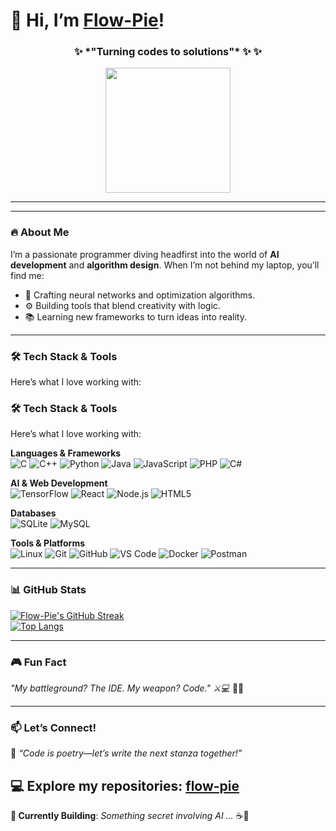 # 👋 Hi, I’m [Flow-Pie](https://github.com/flow-pie/)!  

<div align="center">
  <h3>✨ *"Turning codes to solutions"* ✨ ✨</h3>
  <img src="https://media.giphy.com/media/ZVik7pBtu9dNS/giphy.gif" width="200">
</div>

---

---

### 🔥 **About Me**  
I’m a passionate programmer diving headfirst into the world of **AI development** and **algorithm design**. When I’m not behind my laptop, you’ll find me:  
- 🧠 Crafting neural networks and optimization algorithms.  
- ⚙️ Building tools that blend creativity with logic.  
- 📚 Learning new frameworks to turn ideas into reality.  

---

### 🛠️ **Tech Stack & Tools**  
Here’s what I love working with:  

### 🛠️ **Tech Stack & Tools**  
Here’s what I love working with:  

**Languages & Frameworks**  
![C](https://img.shields.io/badge/C-00599C?style=for-the-badge&logo=c&logoColor=white)
![C++](https://img.shields.io/badge/C%2B%2B-00599C?style=for-the-badge&logo=c%2B%2B&logoColor=white)
![Python](https://img.shields.io/badge/Python-3776AB?style=for-the-badge&logo=python&logoColor=white)
![Java](https://img.shields.io/badge/Java-ED8B00?style=for-the-badge&logo=openjdk&logoColor=white)
![JavaScript](https://img.shields.io/badge/JavaScript-F7DF1E?style=for-the-badge&logo=javascript&logoColor=black)
![PHP](https://img.shields.io/badge/PHP-777BB4?style=for-the-badge&logo=php&logoColor=white)
![C#](https://img.shields.io/badge/C%23-239120?style=for-the-badge&logo=c-sharp&logoColor=white)  

**AI & Web Development**  
![TensorFlow](https://img.shields.io/badge/TensorFlow-FF6F00?style=for-the-badge&logo=tensorflow&logoColor=white)
![React](https://img.shields.io/badge/React-61DAFB?style=for-the-badge&logo=react&logoColor=black)
![Node.js](https://img.shields.io/badge/Node.js-339933?style=for-the-badge&logo=node.js&logoColor=white)
![HTML5](https://img.shields.io/badge/HTML5-E34F26?style=for-the-badge&logo=html5&logoColor=white)

**Databases**  
![SQLite](https://img.shields.io/badge/SQLite-07405E?style=for-the-badge&logo=sqlite&logoColor=white)
![MySQL](https://img.shields.io/badge/MySQL-4479A1?style=for-the-badge&logo=mysql&logoColor=white)

**Tools & Platforms**  
![Linux](https://img.shields.io/badge/Linux-FCC624?style=for-the-badge&logo=linux&logoColor=black)
![Git](https://img.shields.io/badge/Git-F05032?style=for-the-badge&logo=git&logoColor=white)
![GitHub](https://img.shields.io/badge/GitHub-181717?style=for-the-badge&logo=github&logoColor=white)
![VS Code](https://img.shields.io/badge/VS_Code-007ACC?style=for-the-badge&logo=visual-studio-code&logoColor=white)
![Docker](https://img.shields.io/badge/Docker-2496ED?style=for-the-badge&logo=docker&logoColor=white)
![Postman](https://img.shields.io/badge/Postman-FF6C37?style=for-the-badge&logo=postman&logoColor=white)

---

### 📊 **GitHub Stats**  
[![Flow-Pie's GitHub Streak](https://streak-stats.demolab.com?user=flow-pie&theme=radical&border_radius=5)](https://git.io/streak-stats)  
[![Top Langs](https://github-readme-stats.vercel.app/api/top-langs/?username=flow-pie&layout=compact&theme=radical)](https://github.com/flow-pie)  

---

### 🎮 **Fun Fact**  
*"My battleground? The IDE. My weapon? Code." ⚔️💻* 🐾⏰  

---

### 📫 **Let’s Connect!**  

🚀 *“Code is poetry—let’s write the next stanza together!”*  

💻 Explore my repositories: [**flow-pie**](https://github.com/flow-pie)  
---

**🔨 Currently Building**: *Something secret involving AI …* ☕🤖  


